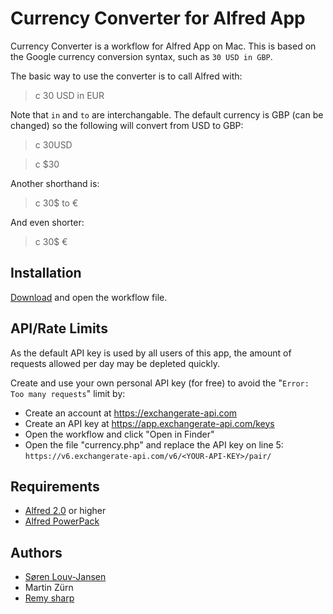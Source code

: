 # Currency Converter for Alfred App

Currency Converter is a workflow for Alfred App on Mac. This is based on the Google currency conversion syntax, such as `30 USD in GBP`.

The basic way to use the converter is to call Alfred with:

> c 30 USD in EUR

Note that `in` and `to` are interchangable. The default currency is GBP (can be changed) so the following will convert from USD to GBP:

> c 30USD

> c $30  

Another shorthand is:

> c 30$ to €

And even shorter:

> c 30$ €

## Installation

[Download](./Currency%20Converter.alfredworkflow) and open the workflow file.

## API/Rate Limits

As the default API key is used by all users of this app, the amount of requests allowed per day may be depleted quickly. 

Create and use your own personal API key (for free) to avoid the "`Error: Too many requests`" limit by:

- Create an account at https://exchangerate-api.com
- Create an API key at https://app.exchangerate-api.com/keys
- Open the workflow and click "Open in Finder"
- Open the file "currency.php" and replace the API key on line 5: `https://v6.exchangerate-api.com/v6/<YOUR-API-KEY>/pair/`


## Requirements

 - [Alfred 2.0](http://www.alfredapp.com/) or higher
 - [Alfred PowerPack](http://www.alfredapp.com/powerpack/)

## Authors

- [Søren Louv-Jansen](https://twitter.com/sorenlouv)
- Martin Zürn
- [Remy sharp](https://remysharp.com)
